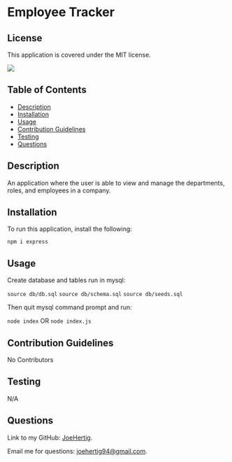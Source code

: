 # Employee Tracker

## License

This application is covered under the MIT license.

[
<img src="https://img.shields.io/static/v1?label=LICENSE&message=MIT&color=informational&style=for-the-badge" />
](https://choosealicense.com/)

## Table of Contents

- [Description](#description)
- [Installation](#installation)
- [Usage](#usage)
- [Contribution Guidelines](#contribution-guidelines)
- [Testing](#testing)
- [Questions](#questions)

## Description

An application where the user is able to view and manage the departments, roles, and employees in a company.

## Installation

To run this application, install the following:

`npm i express`

## Usage

Create database and tables run in mysql:

`source db/db.sql`
`source db/schema.sql`
`source db/seeds.sql`

Then quit mysql command prompt and run:

`node index`
OR
`node index.js`

## Contribution Guidelines

No Contributors

## Testing

N/A

## Questions

Link to my GitHub: [JoeHertig](https://github.com/JoeHertig).

Email me for questions: [joehertig94@gmail.com](mailto:joehertig94@gmail.com).
